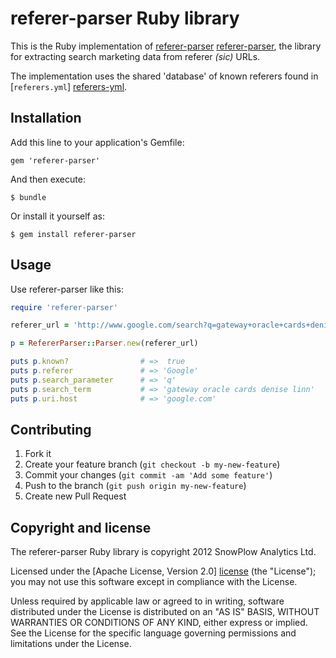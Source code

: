 # referer-parser Ruby library

This is the Ruby implementation of [referer-parser] [referer-parser], the library for extracting search marketing data from referer _(sic)_ URLs.

The implementation uses the shared 'database' of known referers found in [`referers.yml`] [referers-yml].

## Installation

Add this line to your application's Gemfile:

    gem 'referer-parser'

And then execute:

    $ bundle

Or install it yourself as:

    $ gem install referer-parser

## Usage

Use referer-parser like this:

```ruby
require 'referer-parser'

referer_url = 'http://www.google.com/search?q=gateway+oracle+cards+denise+linn&hl=en&client=safari'

p = RefererParser::Parser.new(referer_url)

puts p.known?  				 # =>  true
puts p.referer 				 # => 'Google'
puts p.search_parameter      # => 'q'			
puts p.search_term           # => 'gateway oracle cards denise linn'
puts p.uri.host              # => 'google.com'
```

## Contributing

1. Fork it
2. Create your feature branch (`git checkout -b my-new-feature`)
3. Commit your changes (`git commit -am 'Add some feature'`)
4. Push to the branch (`git push origin my-new-feature`)
5. Create new Pull Request

## Copyright and license

The referer-parser Ruby library is copyright 2012 SnowPlow Analytics Ltd.

Licensed under the [Apache License, Version 2.0] [license] (the "License");
you may not use this software except in compliance with the License.

Unless required by applicable law or agreed to in writing, software
distributed under the License is distributed on an "AS IS" BASIS,
WITHOUT WARRANTIES OR CONDITIONS OF ANY KIND, either express or implied.
See the License for the specific language governing permissions and
limitations under the License.

[referer-parser]: https://github.com/snowplow/referer-parser
[referers-yml]: https://github.com/snowplow/referer-parser/blob/master/referers.yml

[license]: http://www.apache.org/licenses/LICENSE-2.0